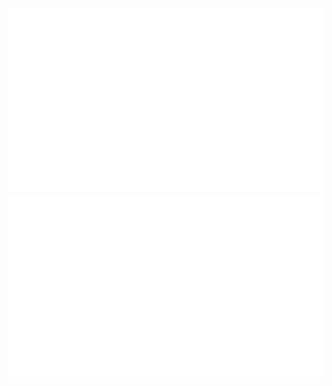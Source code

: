 
<!--
**robelsharma/robelsharma** is a ✨ _special_ ✨ repository because its `README.md` (this file) appears on your GitHub profile.

Here are some ideas to get you started:

- 🔭 I’m currently working on ...
- 🌱 I’m currently learning ...
- 👯 I’m looking to collaborate on ...
- 🤔 I’m looking for help with ...
- 💬 Ask me about ...
- 📫 How to reach me: ...
- 😄 Pronouns: ...
- ⚡ Fun fact: ...


![](https://raw.githubusercontent.com/robelsharma/statistics/master/generated/overview.svg#gh-dark-mode-only)
![](https://raw.githubusercontent.com/robelsharma/statistics/master/generated/overview.svg#gh-light-mode-only)

![](https://raw.githubusercontent.com/robelsharma/statistics/master/generated/languages.svg#gh-dark-mode-only)
![](https://raw.githubusercontent.com/robelsharma/statistics/master/generated/languages.svg#gh-light-mode-only)

<img src="https://github.com/robelsharma/statistics/blob/master/generated/overview.svg#gh-dark-mode-only" />
<img src="https://github.com/robelsharma/statistics/blob/master/generated/languages.svg#gh-dark-mode-only" />
!-->

<a href="https://github.com/robelsharma/statistics">
<img src="https://github.com/robelsharma/statistics/blob/master/generated/overview.svg#gh-light-mode-only" />
<img src="https://github.com/robelsharma/statistics/blob/master/generated/languages.svg#gh-light-mode-only" />
</a>

